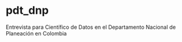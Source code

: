 # pdt_dnp
Entrevista para Científico de Datos en el Departamento Nacional de Planeación en Colombia
